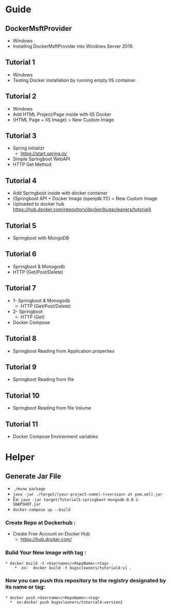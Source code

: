 # Guide

## DockerMsftProvider
* Windows
* Installing DockerMsftProvider into Windows Server 2019.

## Tutorial 1
* Windows
* Testing Docker installation by running empty IIS container.


## Tutorial 2
* Windows 
* Add HTML Project/Page inside with IIS Docker 
*  {HTML Page + IIS Image} = New Custom Image

## Tutorial 3
* Spring initializr
  * https://start.spring.io/
* Simple Springboot WebAPI 
 * HTTP Get Method



## Tutorial 4
* Add Springboot inside with docker container
* {Springboot API + Docker Image (openjdk:11)} = New Custom Image
* Uploaded to docker hub https://hub.docker.com/repository/docker/bugscleaners/tutorial4
## Tutorial 5
* Springboot with MongoDB


## Tutorial 6
* Springboot & Monogodb
* HTTP (Get/Post/Delete)

## Tutorial 7
* 1- Springboot & Monogodb
  * HTTP (Get/Post/Delete)
* 2- Springboot 
  * HTTP (Get)
* Docker Compose 

## Tutorial 8
* Springboot Reading from Application.properties 

## Tutorial 9
* Springboot Reading from file

## Tutorial 10
* Springboot Reading from file Volume

 ## Tutorial 11
* Docker Compose Environment variables
 
# Helper 
## Generate Jar File 
* `./mvnw package`
* `java -jar ./target/(your-project-name)-(<version> at pom.xml).jar`
* Ex:  `java -jar target/Tutorial5-springboot-mongodb-0.0.1-SNAPSHOT.jar `
* `docker-compose up --build`
### Create Repo at Dockerhub :
* Create Free Account on Docker Hub
  * https://hub.docker.com/
  
### Bulid Your New Image with tag :
```
* docker build -t <Username>/<RepoName>:<tag> .
    *  ex:  docker build -t bugscleaners/tutorial4:v1 .
```
### Now you can push this repository to the registry designated by its name or tag:
```
* docker push <Username>/<RepoName>:<tag>
  *  ex:docker push bugscleaners/tutorial4:version1
```

